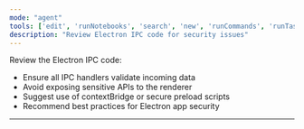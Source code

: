 ```yaml
---
mode: "agent"
tools: ['edit', 'runNotebooks', 'search', 'new', 'runCommands', 'runTasks', 'usages', 'vscodeAPI', 'think', 'problems', 'changes', 'testFailure', 'openSimpleBrowser', 'fetch', 'githubRepo', 'extensions', 'todos', 'runTests', 'sequentialthinking', 'review', 'reviewStaged', 'reviewUnstaged', 'websearch']
description: "Review Electron IPC code for security issues"
---
```


Review the Electron IPC code:

- Ensure all IPC handlers validate incoming data
- Avoid exposing sensitive APIs to the renderer
- Suggest use of contextBridge or secure preload scripts
- Recommend best practices for Electron app security

---
